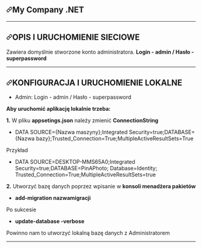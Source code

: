 <article class="markdown-body entry-content container-lg" itemprop="text"><h1 dir="auto"><a id="user-content-pinaphoto-aspnet" class="anchor" aria-hidden="true" href="#pinaphoto-aspnet"><svg class="octicon octicon-link" viewBox="0 0 16 16" version="1.1" width="16" height="16" aria-hidden="true"><path fill-rule="evenodd" d="M7.775 3.275a.75.75 0 001.06 1.06l1.25-1.25a2 2 0 112.83 2.83l-2.5 2.5a2 2 0 01-2.83 0 .75.75 0 00-1.06 1.06 3.5 3.5 0 004.95 0l2.5-2.5a3.5 3.5 0 00-4.95-4.95l-1.25 1.25zm-4.69 9.64a2 2 0 010-2.83l2.5-2.5a2 2 0 012.83 0 .75.75 0 001.06-1.06 3.5 3.5 0 00-4.95 0l-2.5 2.5a3.5 3.5 0 004.95 4.95l1.25-1.25a.75.75 0 00-1.06-1.06l-1.25 1.25a2 2 0 01-2.83 0z"></path></svg></a>My Company .NET</h1>
<hr>
<h2 dir="auto"><a id="user-content-opis-i-uruchomienie-sieciowe" class="anchor" aria-hidden="true" href="#opis-i-uruchomienie-sieciowe"><svg class="octicon octicon-link" viewBox="0 0 16 16" version="1.1" width="16" height="16" aria-hidden="true"><path fill-rule="evenodd" d="M7.775 3.275a.75.75 0 001.06 1.06l1.25-1.25a2 2 0 112.83 2.83l-2.5 2.5a2 2 0 01-2.83 0 .75.75 0 00-1.06 1.06 3.5 3.5 0 004.95 0l2.5-2.5a3.5 3.5 0 00-4.95-4.95l-1.25 1.25zm-4.69 9.64a2 2 0 010-2.83l2.5-2.5a2 2 0 012.83 0 .75.75 0 001.06-1.06 3.5 3.5 0 00-4.95 0l-2.5 2.5a3.5 3.5 0 004.95 4.95l1.25-1.25a.75.75 0 00-1.06-1.06l-1.25 1.25a2 2 0 01-2.83 0z"></path></svg></a><strong>OPIS I URUCHOMIENIE SIECIOWE</strong></h2>
<p dir="auto">Zawiera domyślnie stworzone konto administratora. <strong>Login - admin / Hasło - superpassword</strong></p>
<hr>
<h2 dir="auto"><a id="user-content-konfiguracja-i-uruchomienie-lokalne" class="anchor" aria-hidden="true" href="#konfiguracja-i-uruchomienie-lokalne"><svg class="octicon octicon-link" viewBox="0 0 16 16" version="1.1" width="16" height="16" aria-hidden="true"><path fill-rule="evenodd" d="M7.775 3.275a.75.75 0 001.06 1.06l1.25-1.25a2 2 0 112.83 2.83l-2.5 2.5a2 2 0 01-2.83 0 .75.75 0 00-1.06 1.06 3.5 3.5 0 004.95 0l2.5-2.5a3.5 3.5 0 00-4.95-4.95l-1.25 1.25zm-4.69 9.64a2 2 0 010-2.83l2.5-2.5a2 2 0 012.83 0 .75.75 0 001.06-1.06 3.5 3.5 0 00-4.95 0l-2.5 2.5a3.5 3.5 0 004.95 4.95l1.25-1.25a.75.75 0 00-1.06-1.06l-1.25 1.25a2 2 0 01-2.83 0z"></path></svg></a><strong>KONFIGURACJA I URUCHOMIENIE LOKALNE</strong></h2>
<ul dir="auto">
<li>Admin: Login - admin / Hasło - superpassword</li>
</ul>
<p dir="auto"><strong>Aby uruchomić aplikację lokalnie trzeba:</strong></p>
<p dir="auto"><strong>1.</strong> W pliku <strong>appsetings.json</strong> należy zmienić <strong>ConnectionString</strong></p>
<ul dir="auto">
<li>DATA SOURCE={Nazwa maszyny};Integrated Security=true;DATABASE={Nazwa bazy};Trusted_Connection=True;MultipleActiveResultSets=True</li>
</ul>
<p dir="auto">Przykład</p>
<ul dir="auto">
<li>DATA SOURCE=DESKTOP-MMS65A0;Integrated Security=true;DATABASE=PinAPhoto; Database=Identity; Trusted_Connection=True;MultipleActiveResultSets=true</li>
</ul>
<p dir="auto"><strong>2.</strong> Utworzyć bazę danych poprzez wpisanie w <strong>konsoli menadżera pakietów</strong></p>
<ul dir="auto">
<li><strong>add-migration nazwamigracji</strong></li>
</ul>
<p dir="auto">Po sukcesie</p>
<ul dir="auto">
<li><strong>update-database -verbose</strong></li>
</ul>
<p dir="auto">Powinno nam to utworzyć lokalną bazę danych z Administratorem</p>
<hr>
</article>
